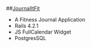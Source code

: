 ##[JournalItFit](https://serene-waters-6614.herokuapp.com/)

* A Fitness Journal Application
* Rails 4.2.1
* JS FullCalendar Widget
* PostgresSQL


